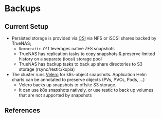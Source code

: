 # Backups

## Current Setup

- Persisted storage is provided via [CSI](https://github.com/democratic-csi/democratic-csi) via NFS or iSCSI shares backed by TrueNAS;
  - `Democratic-CSI` leverages native ZFS snapshots
  - TrueNAS has replication tasks to copy snapshots & preserve limited history on a separate (local) storage pool
  - TrueNAS has backup tasks to back up share directories to S3 storage (rsync/restic/kopia)
- The cluster runs [Velero](https://velero.io) for k8s-object snapshots. Application Helm charts can be annotated to preserve objects (PVs, PVCs, Pods, ...)
  - Velero backs up snapshots to offsite S3 storage.
  - It can use k8s snapshots natively, or use restic to back up volumes that are not supported by snapshots

## References
